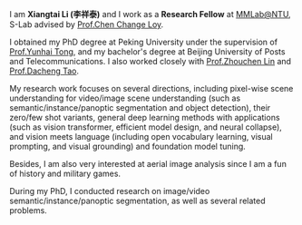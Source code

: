 I am **Xiangtai Li (李祥泰)** and I work as a **Research Fellow** at [MMLab@NTU](https://www.mmlab-ntu.com/), S-Lab advised by [Prof.Chen Change Loy](https://www.mmlab-ntu.com/person/ccloy/). 

I obtained my PhD degree at Peking University under the supervision of [Prof.Yunhai Tong](https://scholar.google.com/citations?user=T4gqdPkAAAAJ&hl=zh-CN), and my bachelor's degree at Beijing University of Posts and Telecommunications.
I also worked closely with [Prof.Zhouchen Lin](https://zhouchenlin.github.io/) and [Prof.Dacheng Tao](https://scholar.google.com/citations?user=RwlJNLcAAAAJ&hl=en).

My research work focuses on several directions, including pixel-wise scene understanding for video/image scene understanding (such as semantic/instance/panoptic segmentation and object detection), their zero/few shot variants, 
general deep learning methods with applications (such as vision transformer, efficient model design, and neural collapse), and vision meets language (including open vocabulary learning, visual prompting, and visual grounding) and 
foundation model tuning. 

Besides, I am also very interested at aerial image analysis since I am a fun of history and military games. 

During my PhD, I conducted research on image/video semantic/instance/panoptic segmentation, as well as several related problems.


[//]: # (<span style="color:red">  <strong> Currently, I am looking for Research Scientist Position in the Industry &#40;start from 2024&#41;. </strong> </span>)

[//]: # ()
[//]: # (Feel free to connect me at  <strong> lxtpku@pku.edu.cn and xiangtai.li@ntu.edu.sg</strong>.)

